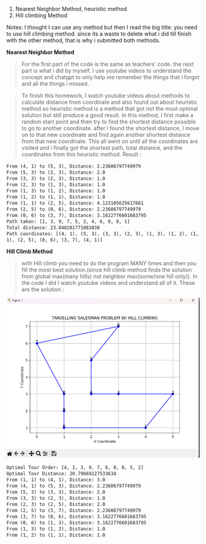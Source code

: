 1. Nearest Neighbor Method, heuristic method
2. Hill climbing Method   

Notes: I thought I can use any method but then I read the big title: you need to use hill climbing method. since its a waste to delete what i did till finish with the other method, that is why i submitted both methods.


**Nearest Neighbor Method**   
>For the first part of the code is the same as teachers' code. the next part is what i did by myself. I use youtube videos to understand the concept and chatgpt to only help me remember the things that i forgot and all the things i missed. 

>To finish this homework, I watch youtube videos about methods to calculate distance from coordinate and also found out about heuristic method.so heuristic method is a method that got not the most optimal solution but still produce a good result. In this method, I first make a random start point and then try to find the shortest distance possible to go to another coordinate. after I found the shortest distance, I move on to that new coordinate and find again another shortest distance from that new coordinate. This all went on until all the coordinates are visited and i finally got the shortest path, total distance, and the coordinates from this heuristic method.  Result :
```
From (4, 1) to (5, 3), Distance: 2.23606797749979
From (5, 3) to (3, 3), Distance: 2.0
From (3, 3) to (2, 3), Distance: 1.0
From (2, 3) to (1, 3), Distance: 1.0
From (1, 3) to (1, 2), Distance: 1.0
From (1, 2) to (1, 1), Distance: 1.0
From (1, 1) to (2, 5), Distance: 4.123105625617661
From (2, 5) to (0, 6), Distance: 2.23606797749979
From (0, 6) to (3, 7), Distance: 3.1622776601683795
Path taken: [1, 3, 9, 7, 5, 2, 4, 6, 0, 8, 1]
Total distance: 23.840281771083838
Path coordinates: [(4, 1), (5, 3), (3, 3), (2, 3), (1, 3), (1, 2), (1, 1), (2, 5), (0, 6), (3, 7), (4, 1)]
```
**Hill Climb Method**   
>with Hill climb you need to do the program MANY times and then you fill the most best solution.(since hill climb method finds the solution from global max(many hills) not neighbor max(some/one hill only)). In the code I did I watch youtube videos and understand all of it.
These are the solution :

![final](image.png)
```
Optimal Tour Order: [4, 1, 3, 9, 7, 6, 8, 0, 5, 2]
Optimal Tour Distance: 20.79669127533634
From (1, 1) to (4, 1), Distance: 3.0
From (4, 1) to (5, 3), Distance: 2.23606797749979
From (5, 3) to (3, 3), Distance: 2.0
From (3, 3) to (2, 3), Distance: 1.0
From (2, 3) to (2, 5), Distance: 2.0
From (2, 5) to (3, 7), Distance: 2.23606797749979
From (3, 7) to (0, 6), Distance: 3.1622776601683795
From (0, 6) to (1, 3), Distance: 3.1622776601683795
From (1, 3) to (1, 2), Distance: 1.0
From (1, 2) to (1, 1), Distance: 1.0
``` 